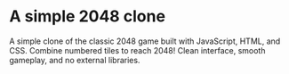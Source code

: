 # A simple 2048 clone
A simple clone of the classic 2048 game built with JavaScript, HTML, and CSS. Combine numbered tiles to reach 2048! Clean interface, smooth gameplay, and no external libraries.
